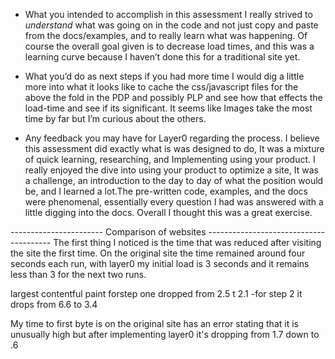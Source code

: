 * What you intended to accomplish in this assessment
 I really strived to *understand* what was going on in the code and not just copy and paste from the docs/examples, and to really learn what was happening. Of course the overall goal given is to decrease load times, and this was a learning curve because I haven’t done this for a traditional site yet.

* What you’d do as next steps if you had more time
I would dig a little more into what it looks like to cache the css/javascript files for the above the fold in the PDP and possibly PLP and see how that effects the load-time and see if its significant. It seems like Images take the most time by far but I’m curious about the others.

* Any feedback you may have for Layer0 regarding the process.
I believe this assessment did exactly what is was designed to do, It was a mixture of quick learning, researching, and Implementing using your product. I really enjoyed the dive into using your product to optimize a site, It was a challenge, an introduction to the day to day of what the position would be, and I learned a lot.The pre-written code, examples, and the docs were phenomenal, essentially every question I had was answered with a little digging into the docs. Overall I thought this was a great exercise.

----------------------- Comparison of websites ---------------------------------------
The first thing I noticed is the time that was reduced after visiting the site the first time. On the original site the time remained around four seconds each run, with layer0 my initial load is 3 seconds and it remains less than 3 for the next two runs.

largest contentful paint forstep one dropped from 2.5 t 2.1 
-for step 2 it drops from 6.6 to 3.4

My time to first byte is on the original site has an error stating that it is unusually high but after implementing layer0 it's dropping from 1.7 down to .6 